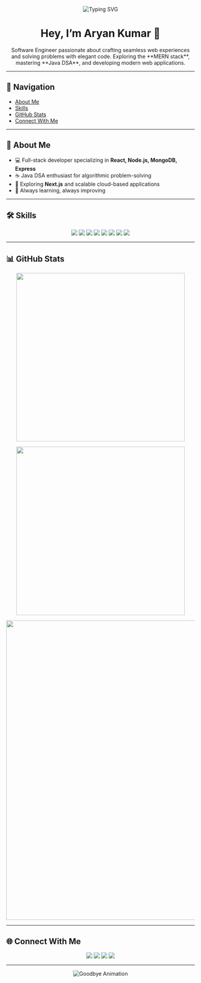 <!-- Animated Welcome -->
<p align="center">
  <img src="https://readme-typing-svg.demolab.com?font=Orbitron&size=36&pause=1000&color=00F5FF&center=true&vCenter=true&width=900&lines=Welcome+to+Aryan's+GitHub;Software+Engineer+%7C+MERN+Stack+%7C+Java+DSA;Building+Scalable+Web+Solutions" alt="Typing SVG" />
</p>

<h1 align="center">Hey, I’m Aryan Kumar 👋</h1>

<p align="center">
Software Engineer passionate about crafting seamless web experiences and solving problems with elegant code.  
Exploring the **MERN stack**, mastering **Java DSA**, and developing modern web applications.
</p>

---

## 🧭 **Navigation**
- [About Me](#-about-me)  
- [Skills](#-skills)  
- [GitHub Stats](#-github-stats)  
- [Connect With Me](#-connect-with-me)  

---

## 🌟 **About Me**
- 💻 Full-stack developer specializing in **React, Node.js, MongoDB, Express**  
- ☕ Java DSA enthusiast for algorithmic problem-solving  
- 🎯 Exploring **Next.js** and scalable cloud-based applications  
- 🚀 Always learning, always improving  

---

## 🛠 **Skills**

<p align="center">
  <img src="https://img.shields.io/badge/Java-%23ED8B00?style=for-the-badge&logo=openjdk&logoColor=white"/>
  <img src="https://img.shields.io/badge/HTML5-%23E34F26?style=for-the-badge&logo=html5&logoColor=white"/>
  <img src="https://img.shields.io/badge/CSS3-%231572B6?style=for-the-badge&logo=css3&logoColor=white"/>
  <img src="https://img.shields.io/badge/JavaScript-%23F7DF1E?style=for-the-badge&logo=javascript&logoColor=black"/>
  <img src="https://img.shields.io/badge/MongoDB-%2347A248?style=for-the-badge&logo=mongodb&logoColor=white"/>
  <img src="https://img.shields.io/badge/Express.js-%23000000?style=for-the-badge&logo=express&logoColor=white"/>
  <img src="https://img.shields.io/badge/React-%2361DAFB?style=for-the-badge&logo=react&logoColor=black"/>
  <img src="https://img.shields.io/badge/Node.js-%23339933?style=for-the-badge&logo=node.js&logoColor=white"/>
</p>

---

## 📊 **GitHub Stats**

<p align="center">
  <img src="https://github-readme-stats.vercel.app/api?username=Aryan1182&show_icons=true&theme=radical&hide_border=true&bg_color=0d1117&title_color=00f5ff&icon_color=00f5ff" width="450" />
</p>

<p align="center">
  <img src="https://github-readme-streak-stats.herokuapp.com/?user=YOUR_GITHUB_USERNAME&theme=radical&hide_border=true&background=0d1117&stroke=00f5ff&ring=00f5ff&fire=00f5ff" width="450" />
</p>

<p align="center">
  <img src="https://github-readme-activity-graph.vercel.app/graph?username=Aryan1182&theme=react-dark&hide_border=true&line=00f5ff&color=00f5ff" width="800" />
</p>

---

## 🌐 **Connect With Me**

<p align="center">
  <a href="www.linkedin.com/in/aryan-kumar-634964291"><img src="https://img.shields.io/badge/LinkedIn-0A66C2?style=for-the-badge&logo=linkedin&logoColor=white"/></a>
  <a href="https://leetcode.com/k_aryn118"><img src="https://img.shields.io/badge/LeetCode-FFA116?style=for-the-badge&logo=leetcode&logoColor=white"/></a>
  <a href="https://x.com/YOUR_X_HANDLE"><img src="https://img.shields.io/badge/X-000000?style=for-the-badge&logo=x&logoColor=white"/></a>
  <a href="https://instagram.com/aryn_107"><img src="https://img.shields.io/badge/Instagram-E4405F?style=for-the-badge&logo=instagram&logoColor=white"/></a>
</p>

---

<p align="center">
  <img src="https://readme-typing-svg.demolab.com?font=Orbitron&size=24&pause=1000&color=00F5FF&center=true&vCenter=true&width=500&lines=Thanks+for+visiting!;Let's+build+something+amazing+%F0%9F%9A%80" alt="Goodbye Animation" />
</p>
